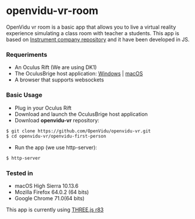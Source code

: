 # openvidu-vr-room
OpenVidu vr room is a basic app that allows you to live a virtual reality experience simulating a class room with teacher a students.
This app is based on [Instrument company repository](https://github.com/Instrument/oculus-bridge) and it have been developed in JS.

### Requeriments

* An Oculus Rift (We are using DK1)
* The OculusBrige host application: [Windows](https://github.com/Instrument/oculus-bridge/blob/master/app/build/oculus-bridge-windows.zip?raw=true) | [macOS](https://github.com/Instrument/oculus-bridge/blob/master/app/build/oculus-bridge-osx.zip?raw=true)
* A browser that supports websockets

### Basic Usage
* Plug in your Oculus Rift
* Download and launch the OculusBrige host application
* Download **openvidu-vr** repository:
```bash
$ git clone https://github.com/OpenVidu/openvidu-vr.git
$ cd openvidu-vr/openvidu-first-person
```
* Run the app (we use http-server):
```bash
$ http-server
```

### Tested in 

* macOS High Sierra 10.13.6
* Mozilla Firefox 64.0.2 (64 bits)
* Google Chrome 71.0(64 bits)

This app is currently using [THREE.js r83](https://github.com/mrdoob/three.js/releases/tag/r83)
